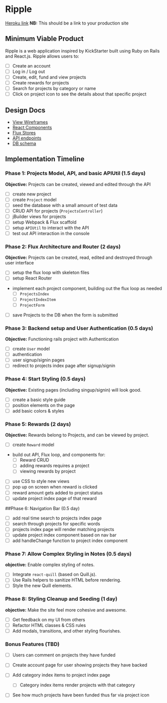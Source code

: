 # Ripple

[Heroku link][heroku] **NB:** This should be a link to your production site

[heroku]: http://www.herokuapp.com

## Minimum Viable Product

Ripple is a web application inspired by KickStarter built using Ruby on Rails and React.js. Ripple allows users to:

<!-- This is a Markdown checklist. Use it to keep track of your
progress. Put an x between the brackets for a checkmark: [x] -->

- [ ] Create an account
- [ ] Log in / Log out
- [ ] Create, edit, fund and view projects
- [ ] Create rewards for projects
- [ ] Search for projects by category or name
- [ ] Click on project icon to see the details about that specific project

## Design Docs
* [View Wireframes][views]
* [React Components][components]
* [Flux Stores][stores]
* [API endpoints][api-endpoints]
* [DB schema][schema]

[views]: ./docs/views.md
[components]: ./docs/components.md
[stores]: ./docs/stores.md
[api-endpoints]: ./docs/api-endpoints.md
[schema]: ./docs/schema.md

## Implementation Timeline

### Phase 1: Projects Model, API, and basic APIUtil (1.5 days)

**Objective:** Projects can be created, viewed and edited through the API

- [ ] create new project
- [ ] create `Project` model
- [ ] seed the database with a small amount of test data
- [ ] CRUD API for projects (`ProjectsController`)
- [ ] jBuilder views for projects
- [ ] setup Webpack & Flux scaffold
- [ ] setup `APIUtil` to interact with the API
- [ ] test out API interaction in the console

### Phase 2: Flux Architecture and Router (2 days)

**Objective:** Projects can be created, read, edited and destroyed through user interface

- [ ] setup the flux loop with skeleton files
- [ ] setup React Router
- implement each project component, building out the flux loop as needed
  - [ ] `ProjectsIndex`
  - [ ] `ProjectIndexItem`
  - [ ] `ProjectForm`
- [ ] save Projects to the DB when the form is submitted

### Phase 3: Backend setup and User Authentication (0.5 days)

**Objective:** Functioning rails project with Authentication

- [ ] create `User` model
- [ ] authentication
- [ ] user signup/signin pages
- [ ] redirect to projects index page after signup/signin

### Phase 4: Start Styling (0.5 days)

**Objective:** Existing pages (including singup/signin) will look good.

- [ ] create a basic style guide
- [ ] position elements on the page
- [ ] add basic colors & styles

### Phase 5: Rewards (2 days)

**Objective:** Rewards belong to Projects, and can be viewed by project.

- [ ] create `Reward` model
- build out API, Flux loop, and components for:
  - [ ] Reward CRUD
  - [ ] adding rewards requires a project
  - [ ] viewing rewards by project
- [ ] use CSS to style new views
- [ ] pop up on screen when reward is clicked
- [ ] reward amount gets added to project status
- [ ] update project index page of that reward

##Phase 6: Navigation Bar (0.5 day)
- [ ] add real time search to projects index page
- [ ] search through projects for specific words
- [ ] projects index page will render matching projects
- [ ] update project index component based on nav bar
- [ ] add handleChange function to project index component

### Phase 7: Allow Complex Styling in Notes (0.5 days)

**objective:** Enable complex styling of notes.

- [ ] Integrate `react-quill` (based on Quill.js).
- [ ] Use Rails helpers to sanitize HTML before rendering.
- [ ] Style the new Quill elements.

### Phase 8: Styling Cleanup and Seeding (1 day)

**objective:** Make the site feel more cohesive and awesome.

- [ ] Get feedback on my UI from others
- [ ] Refactor HTML classes & CSS rules
- [ ] Add modals, transitions, and other styling flourishes.

### Bonus Features (TBD)
- [ ] Users can comment on projects they have funded
- [ ] Create account page for user showing projects they have backed
- [ ] Add category index items to project index page
  - [ ] Category index items render projects with that category
- [ ] See how much projects have been funded thus far via project icon


[phase-one]: ./docs/phases/phase1.md
[phase-two]: ./docs/phases/phase2.md
[phase-three]: ./docs/phases/phase3.md
[phase-four]: ./docs/phases/phase4.md
[phase-five]: ./docs/phases/phase5.md
[phase-six]: ./docs/phases/phase6.md
[phase-seven]: ./docs/phases/phase7.md
